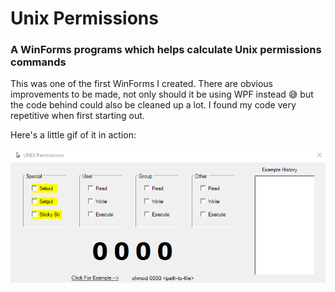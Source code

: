 # Unix Permissions
### A WinForms programs which helps calculate Unix permissions commands

This was one of the first WinForms I created. There are obvious improvements to be made, not only should it be using WPF instead 😅 but the code behind could also be cleaned up a lot. I found my code very repetitive when first starting out. 

Here's a little gif of it in action:

![](Unix_Permissions.gif) 
